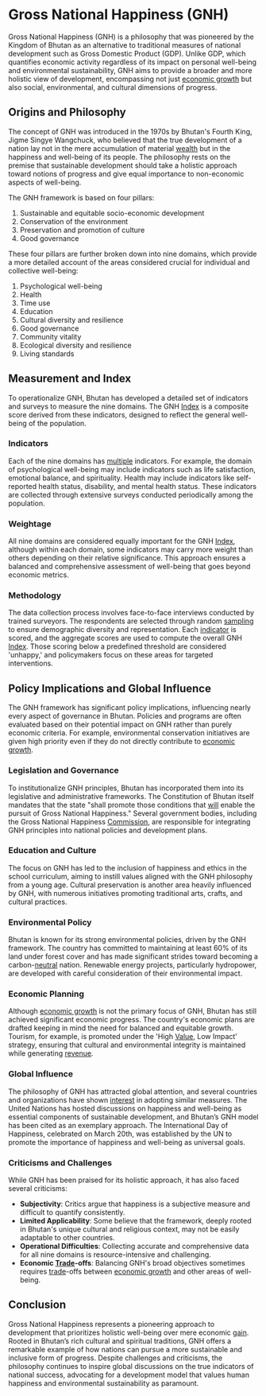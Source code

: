 # Gross National Happiness (GNH)

Gross National Happiness (GNH) is a philosophy that was pioneered by the Kingdom of Bhutan as an alternative to traditional measures of national development such as Gross Domestic Product (GDP). Unlike GDP, which quantifies economic activity regardless of its impact on personal well-being and environmental sustainability, GNH aims to provide a broader and more holistic view of development, encompassing not just [economic growth](../e/economic_growth.md) but also social, environmental, and cultural dimensions of progress.

## Origins and Philosophy

The concept of GNH was introduced in the 1970s by Bhutan's Fourth King, Jigme Singye Wangchuck, who believed that the true development of a nation lay not in the mere accumulation of material [wealth](../w/wealth.md) but in the happiness and well-being of its people. The philosophy rests on the premise that sustainable development should take a holistic approach toward notions of progress and give equal importance to non-economic aspects of well-being.

The GNH framework is based on four pillars:
1. Sustainable and equitable socio-economic development
2. Conservation of the environment
3. Preservation and promotion of culture
4. Good governance

These four pillars are further broken down into nine domains, which provide a more detailed account of the areas considered crucial for individual and collective well-being:
1. Psychological well-being
2. Health
3. Time use
4. Education
5. Cultural diversity and resilience
6. Good governance
7. Community vitality
8. Ecological diversity and resilience
9. Living standards

## Measurement and Index

To operationalize GNH, Bhutan has developed a detailed set of indicators and surveys to measure the nine domains. The GNH [Index](../i/index.md) is a composite score derived from these indicators, designed to reflect the general well-being of the population.

### Indicators

Each of the nine domains has [multiple](../m/multiple.md) indicators. For example, the domain of psychological well-being may include indicators such as life satisfaction, emotional balance, and spirituality. Health may include indicators like self-reported health status, disability, and mental health status. These indicators are collected through extensive surveys conducted periodically among the population.

### Weightage

All nine domains are considered equally important for the GNH [Index](../i/index.md), although within each domain, some indicators may carry more weight than others depending on their relative significance. This approach ensures a balanced and comprehensive assessment of well-being that goes beyond economic metrics.

### Methodology

The data collection process involves face-to-face interviews conducted by trained surveyors. The respondents are selected through random [sampling](../s/sampling.md) to ensure demographic diversity and representation. Each [indicator](../i/indicator.md) is scored, and the aggregate scores are used to compute the overall GNH [Index](../i/index.md). Those scoring below a predefined threshold are considered 'unhappy,' and policymakers focus on these areas for targeted interventions.

## Policy Implications and Global Influence

The GNH framework has significant policy implications, influencing nearly every aspect of governance in Bhutan. Policies and programs are often evaluated based on their potential impact on GNH rather than purely economic criteria. For example, environmental conservation initiatives are given high priority even if they do not directly contribute to [economic growth](../e/economic_growth.md).

### Legislation and Governance

To institutionalize GNH principles, Bhutan has incorporated them into its legislative and administrative frameworks. The Constitution of Bhutan itself mandates that the state "shall promote those conditions that [will](../w/will.md) enable the pursuit of Gross National Happiness." Several government bodies, including the Gross National Happiness [Commission](../c/commission.md), are responsible for integrating GNH principles into national policies and development plans.

### Education and Culture

The focus on GNH has led to the inclusion of happiness and ethics in the school curriculum, aiming to instill values aligned with the GNH philosophy from a young age. Cultural preservation is another area heavily influenced by GNH, with numerous initiatives promoting traditional arts, crafts, and cultural practices.

### Environmental Policy

Bhutan is known for its strong environmental policies, driven by the GNH framework. The country has committed to maintaining at least 60% of its land under forest cover and has made significant strides toward becoming a carbon-[neutral](../n/neutral.md) nation. Renewable energy projects, particularly hydropower, are developed with careful consideration of their environmental impact.

### Economic Planning

Although [economic growth](../e/economic_growth.md) is not the primary focus of GNH, Bhutan has still achieved significant economic progress. The country's economic plans are drafted keeping in mind the need for balanced and equitable growth. Tourism, for example, is promoted under the 'High [Value](../v/value.md), Low Impact' strategy, ensuring that cultural and environmental integrity is maintained while generating [revenue](../r/revenue.md).

### Global Influence

The philosophy of GNH has attracted global attention, and several countries and organizations have shown [interest](../i/interest.md) in adopting similar measures. The United Nations has hosted discussions on happiness and well-being as essential components of sustainable development, and Bhutan’s GNH model has been cited as an exemplary approach. The International Day of Happiness, celebrated on March 20th, was established by the UN to promote the importance of happiness and well-being as universal goals.

### Criticisms and Challenges

While GNH has been praised for its holistic approach, it has also faced several criticisms:
* **Subjectivity**: Critics argue that happiness is a subjective measure and difficult to quantify consistently.
* **Limited Applicability**: Some believe that the framework, deeply rooted in Bhutan's unique cultural and religious context, may not be easily adaptable to other countries.
* **Operational Difficulties**: Collecting accurate and comprehensive data for all nine domains is resource-intensive and challenging.
* **Economic [Trade](../t/trade.md)-offs**: Balancing GNH's broad objectives sometimes requires [trade](../t/trade.md)-offs between [economic growth](../e/economic_growth.md) and other areas of well-being.

## Conclusion

Gross National Happiness represents a pioneering approach to development that prioritizes holistic well-being over mere economic [gain](../g/gain.md). Rooted in Bhutan’s rich cultural and spiritual traditions, GNH offers a remarkable example of how nations can pursue a more sustainable and inclusive form of progress. Despite challenges and criticisms, the philosophy continues to inspire global discussions on the true indicators of national success, advocating for a development model that values human happiness and environmental sustainability as paramount.